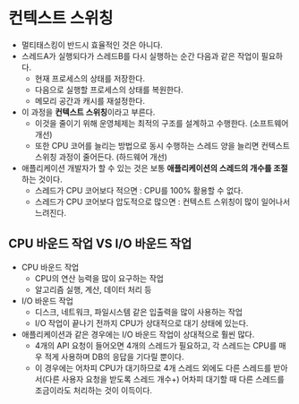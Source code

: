 # 컨텍스트 스위칭

- 멀티태스킹이 반드시 효율적인 것은 아니다.
- 스레드A가 실행되다가 스레드B를 다시 실행하는 순간 다음과 같은 작업이 필요하다.
  - 현재 프로세스의 상태를 저장한다.
  - 다음으로 실행할 프로세스의 상태를 복원한다.
  - 메모리 공간과 캐시를 재설정한다.
- 이 과정을 **컨텍스트 스위칭**이라고 부른다.
  - 이것을 줄이기 위해 운영체제는 최적의 구조를 설계하고 수행한다. (소프트웨어 개선)
  - 또한 CPU 코어를 늘리는 방법으로 동시 수행하는 스레드 양을 늘리면 컨텍스트 스위칭 과정이 줄어든다. (하드웨어 개선)
- 애플리케이션 개발자가 할 수 있는 것은 보통 **애플리케이션의 스레드의 개수를 조절**하는 것이다.
  - 스레드가 CPU 코어보다 적으면 : CPU를 100% 활용할 수 없다.
  - 스레드가 CPU 코어보다 압도적으로 많으면 : 컨텍스트 스위칭이 많이 일어나서 느려진다.

## CPU 바운드 작업 VS I/O 바운드 작업

- CPU 바운드 작업
  - CPU의 연산 능력을 많이 요구하는 작업
  - 알고리즘 실행, 계산, 데이터 처리 등
- I/O 바운드 작업
  - 디스크, 네트워크, 파일시스템 같은 입출력을 많이 사용하는 작업
  - I/O 작업이 끝나기 전까지 CPU가 상대적으로 대기 상태에 있는다.
- 애플리케이션과 같은 경우에는 I/O 바운드 작업이 상대적으로 훨씬 많다.
  - 4개의 API 요청이 들어오면 4개의 스레드가 필요하고, 각 스레드는 CPU를 매우 적게 사용하며 DB의 응답을 기다릴 뿐이다.
  - 이 경우에는 어차피 CPU가 대기하므로 4개 스레드 외에도 다른 스레드를 받아서(다른 사용자 요청을 받도록 스레드 개수+) 어차피 대기할 때 다른 스레드를 조금이라도 처리하는 것이 이득이다.
